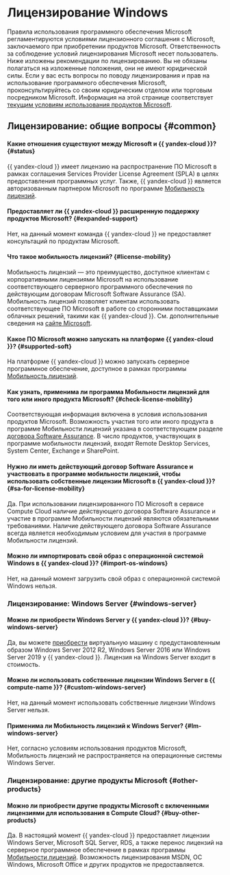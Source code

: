 # Лицензирование Windows

Правила использования программного обеспечения Microsoft регламентируются условиями лицензионного соглашения с Microsoft, заключаемого при приобретении продуктов Microsoft. Ответственность за соблюдение условий лицензирования Microsoft несет пользователь. Ниже изложены рекомендации по лицензированию. Вы не обязаны полагаться на изложенные положения, они не имеют юридической силы. Если у вас есть вопросы по поводу лицензирования и прав на использование программного обеспечения Microsoft, проконсультируйтесь со своим юридическим отделом или торговым посредником Microsoft. Информация на этой странице соответствует [текущим условиям использования продуктов Microsoft](https://www.microsoft.com/ru-ru/licensing/product-licensing/products).

## Лицензирование: общие вопросы {#common}

#### Какие отношения существуют между Microsoft и {{ yandex-cloud }}? {#status}

{{ yandex-cloud }} имеет лицензию на распространение ПО Microsoft в рамках соглашения Services Provider License Agreement (SPLA) в целях предоставления программных услуг. Также, {{ yandex-cloud }} является авторизованным партнером Microsoft по программе [Мобильность лицензий](https://www.microsoft.com/ru-ru/licensing/licensing-programs/software-assurance-license-mobility).

#### Предоставляет ли {{ yandex-cloud }} расширенную поддержку продуктов Microsoft? {#expanded-support}

Нет, на данный момент команда {{ yandex-cloud }} не предоставляет консультаций по продуктам Microsoft.

#### Что такое мобильность лицензий? {#license-mobility}

Мобильность лицензий — это преимущество, доступное клиентам с корпоративными лицензиями Microsoft на использование соответствующего серверного программного обеспечения по действующим договорам Microsoft Software Assurance (SA). Мобильность лицензий позволяет клиентам использовать соответствующее ПО Microsoft в работе со сторонними поставщиками облачных решений, такими как {{ yandex-cloud }}. См. дополнительные сведения на [сайте Microsoft](https://www.microsoft.com/ru-ru/licensing/licensing-programs/software-assurance-license-mobility).

#### Какое ПО Microsoft можно запускать на платформе {{ yandex-cloud }}? {#supported-soft}

На платформе {{ yandex-cloud }} можно запускать серверное программное обеспечение, доступное в рамках программы [Мобильность лицензий](https://www.microsoft.com/ru-ru/licensing/licensing-programs/software-assurance-license-mobility).

#### Как узнать, применима ли программа Мобильности лицензий для того или иного продукта Microsoft? {#check-license-mobility}

Соответствующая информация включена в условия использования продуктов Microsoft. Возможность участия того или иного продукта в программе Мобильности лицензий указана в соответствующем разделе [договора Software Assurance](https://www.microsoft.com/licensing/terms/product/SoftwareAssuranceBenefits/all). В число продуктов, участвующих в программе мобильности лицензий, входят Remote Desktop Services, System Center, Exchange и SharePoint.

#### Нужно ли иметь действующий договор Software Assurance и участвовать в программе мобильности лицензий, чтобы использовать собственные лицензии Microsoft в {{ yandex-cloud }}? {#sa-for-license-mobility}

Да. При использовании лицензированного ПО Microsoft в сервисе Compute Cloud наличие действующего договора Software Assurance и участие в программе Мобильности лицензий являются обязательными требованиями. Наличие действующего договора Software Assurance всегда является необходимым условием для участия в программе Мобильности лицензий.

#### Можно ли импортировать свой образ с операционной системой Windows в {{ yandex-cloud }}? {#import-os-windows}

Нет, на данный момент загрузить свой образ с операционной системой Windows нельзя.

### Лицензирование: Windows Server {#windows-server}

#### Можно ли приобрести Windows Server у {{ yandex-cloud }}? {#buy-windows-server}

Да, вы можете [приобрести](https://cloud.yandex.ru/marketplace?categories=databases&operationSystems=WINDOWS) виртуальную машину с предустановленным образом Windows Server 2012 R2, Windows Server 2016 или Windows Server 2019 у {{ yandex-cloud }}. Лицензия на Windows Server входит в стоимость.

#### Можно ли использовать собственные лицензии Windows Server в {{ compute-name }}? {#custom-windows-server}

Нет, на данный момент использовать собственные лицензии Windows Server нельзя.

#### Применима ли Мобильность лицензий к Windows Server? {#lm-windows-server}

Нет, согласно условиям использования продуктов Microsoft, Мобильность лицензий не распространяется на операционные системы Windows Server.

### Лицензирование: другие продукты Microsoft {#other-products}

#### Можно ли приобрести другие продукты Microsoft с включенными лицензиями для использования в Compute Cloud? {#buy-other-products}

Да. В настоящий момент {{ yandex-cloud }} предоставляет лицензии Windows Server, Microsoft SQL Server, RDS, а также перенос лицензий на серверное программное обеспечение в рамках программы [Мобильности лицензий](https://www.microsoft.com/ru-ru/licensing/licensing-programs/software-assurance-license-mobility). Возможность лицензирования MSDN, ОС Windows, Microsoft Office и других продуктов не предоставляется.